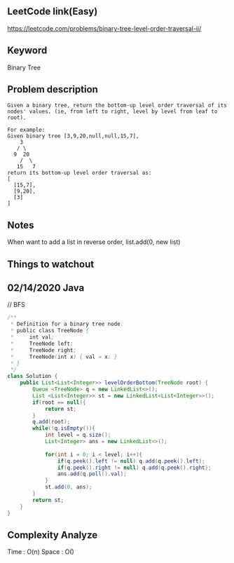 ## LeetCode link(Easy)
https://leetcode.com/problems/binary-tree-level-order-traversal-ii/

## Keyword
Binary Tree

## Problem description
```
Given a binary tree, return the bottom-up level order traversal of its nodes' values. (ie, from left to right, level by level from leaf to root).

For example:
Given binary tree [3,9,20,null,null,15,7],
    3
   / \
  9  20
    /  \
   15   7
return its bottom-up level order traversal as:
[
  [15,7],
  [9,20],
  [3]
]
```



## Notes
When want to add a list in reverse order, list.add(0, new list)

## Things to watchout


## 02/14/2020 Java
// BFS
```java
/**
 * Definition for a binary tree node.
 * public class TreeNode {
 *     int val;
 *     TreeNode left;
 *     TreeNode right;
 *     TreeNode(int x) { val = x; }
 * }
 */
class Solution {
    public List<List<Integer>> levelOrderBottom(TreeNode root) {
        Queue <TreeNode> q = new LinkedList<>();
        List <List<Integer>> st = new LinkedList<List<Integer>>();
        if(root == null){
            return st;
        }
        q.add(root);
        while(!q.isEmpty()){
            int level = q.size();
            List<Integer> ans = new LinkedList<>();
            
            for(int i = 0; i < level; i++){
                if(q.peek().left != null) q.add(q.peek().left);
                if(q.peek().right != null) q.add(q.peek().right);
                ans.add(q.poll().val);
            }
            st.add(0, ans);
        }
        return st;
    }
}

```
## Complexity Analyze
Time : O(n)
Space : O()
